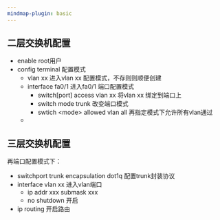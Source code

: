 ```yaml
---
mindmap-plugin: basic
---
```


## 二层交换机配置
- enable root用户
- config terminal 配置模式
	- vlan xx 进入vlan xx 配置模式，不存则则顺便创建
	- interface fa0/1 进入fa0/1 端口配置模式
		- switch\[port] access vlan xx 将vlan xx 绑定到端口上
		- switch mode trunk 改变端口模式
		- swtich \<mode> allowed vlan all 再指定模式下允许所有vlan通过
	- 
## 三层交换机配置
再端口配置模式下：
- switchport trunk encapsulation dot1q 配置trunk封装协议
- interface vlan xx 进入vlan端口
	- ip addr xxx submask xxx
	- no shutdown 开启
- ip routing 开启路由